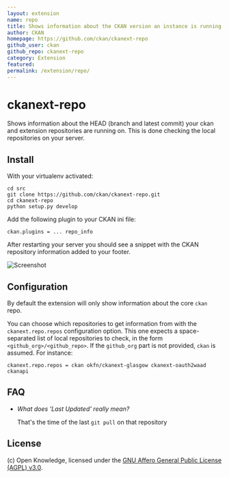```yaml
---
layout: extension
name: repo
title: Shows information about the CKAN version an instance is running
author: CKAN
homepage: https://github.com/ckan/ckanext-repo
github_user: ckan
github_repo: ckanext-repo
category: Extension
featured: 
permalink: /extension/repo/
---
```



ckanext-repo
============

Shows information about the HEAD (branch and latest commit) your ckan and
extension repositories are running on. This is done checking the local
repositories on your server.

## Install

With your virtualenv activated:

    cd src
    git clone https://github.com/ckan/ckanext-repo.git
    cd ckanext-repo
    python setup.py develop


Add the following plugin to your CKAN ini file:

    ckan.plugins = ... repo_info

After restarting your server you should see a snippet with the CKAN repository
information added to your footer.

![Screenshot](http://i.imgur.com/pUWRYdE.png)


## Configuration

By default the extension will only show information about the core `ckan` repo.

You can choose which repositories to get information from with the
`ckanext.repo.repos` configuration option. This one expects a space-separated
list of local repositories to check, in the form `<github_org>/<github_repo>`.
If the `github_org` part is not provided, `ckan` is assumed. For instance:

    ckanext.repo.repos = ckan okfn/ckanext-glasgow ckanext-oauth2waad ckanapi


## FAQ

* *What does 'Last Updated' really mean?*

  That's the time of the last `git pull` on that repository

## License

(c) Open Knowledge, licensed under the [GNU Affero General Public License (AGPL) v3.0](http://www.fsf.org/licensing/licenses/agpl-3.0.html).
 



